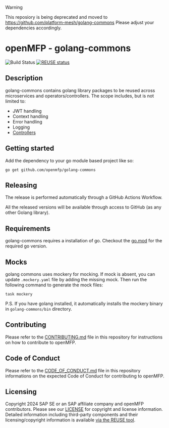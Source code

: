 > [!WARNING]  
> This reposiory is being deprecated and moved to https://github.com/platform-mesh/golang-commons
> Please adjust your dependencies accordingly.


# openMFP - golang-commons
![Build Status](https://github.com/openmfp/golang-commons/actions/workflows/pipeline.yml/badge.svg)
[![REUSE status](
https://api.reuse.software/badge/github.com/openmfp/golang-commons)](https://api.reuse.software/info/github.com/openmfp/golang-commons)
## Description

golang-commons contains golang library packages to be reused across microservices and operators/controllers. The scope includes, but is not limited to:

- JWT handling
- Context handling
- Error handling
- Logging
- [Controllers](./controller/README.md)


## Getting started

Add the dependency to your go module based project like so:

```
go get github.com/openmfp/golang-commons
```

## Releasing

The release is performed automatically through a GitHub Actions Workflow.

All the released versions will be available through access to GitHub (as any other Golang library).

## Requirements

golang-commons requires a installation of go. Checkout the [go.mod](go.mod) for the required go version.

## Mocks

golang commons uses mockery for mocking. If mock is absent, you can update `.mockery.yaml` file by adding the missing mock. Then run the following command to generate the mock files:
```
task mockery
``` 
P.S. If you have golang installed, it automatically installs the mockery binary in `golang-commons/bin` directory.

## Contributing

Please refer to the [CONTRIBUTING.md](CONTRIBUTING.md) file in this repository for instructions on how to contribute to openMFP.

## Code of Conduct

Please refer to the [CODE_OF_CONDUCT.md](CODE_OF_CONDUCT.md) file in this repository informations on the expected Code of Conduct for contributing to openMFP.

## Licensing

Copyright 2024 SAP SE or an SAP affiliate company and openMFP contributors. Please see our [LICENSE](LICENSE) for copyright and license information. Detailed information including third-party components and their licensing/copyright information is available [via the REUSE tool](https://api.reuse.software/info/github.com/openmfp/golang-commons).
